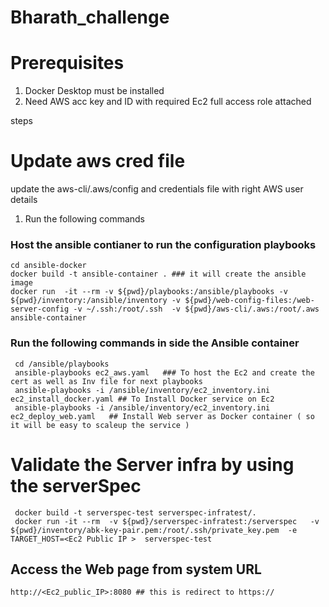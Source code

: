 # Bharath_challenge

# Prerequisites 
1. Docker Desktop must be installed
2. Need AWS acc key and ID with required Ec2 full access role attached

steps 

# Update aws cred file

  update the aws-cli/.aws/config and credentials file with right AWS user  details

1. Run the following commands
 ### Host the ansible contianer to run the configuration playbooks
    cd ansible-docker
    docker build -t ansible-container . ### it will create the ansible image 
    docker run  -it --rm -v ${pwd}/playbooks:/ansible/playbooks -v  ${pwd}/inventory:/ansible/inventory -v ${pwd}/web-config-files:/web-server-config -v ~/.ssh:/root/.ssh  -v ${pwd}/aws-cli/.aws:/root/.aws ansible-container


  ### Run the following commands in side the Ansible container 

     cd /ansible/playbooks
     ansible-playbooks ec2_aws.yaml   ### To host the Ec2 and create the cert as well as Inv file for next playbooks
     ansible-playbooks -i /ansible/inventory/ec2_inventory.ini ec2_install_docker.yaml ## To Install Docker service on Ec2 
     ansible-playbooks -i /ansible/inventory/ec2_inventory.ini ec2_deploy_web.yaml   ## Install Web server as Docker container ( so it will be easy to scaleup the service )
   
  # Validate the Server infra by using the serverSpec 

     docker build -t serverspec-test serverspec-infratest/.
     docker run -it --rm  -v ${pwd}/serverspec-infratest:/serverspec   -v ${pwd}/inventory/abk-key-pair.pem:/root/.ssh/private_key.pem  -e TARGET_HOST=<Ec2 Public IP >  serverspec-test
     
  ## Access the Web page from system URL 

    http://<Ec2_public_IP>:8080 ## this is redirect to https://
     
     
